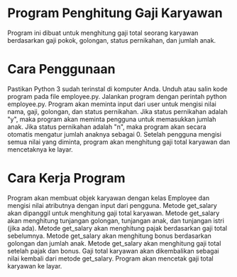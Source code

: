 # Program Penghitung Gaji Karyawan
Program ini dibuat untuk menghitung gaji total seorang karyawan berdasarkan gaji pokok, golongan, status pernikahan, dan jumlah anak.

# Cara Penggunaan
Pastikan Python 3 sudah terinstal di komputer Anda.
Unduh atau salin kode program pada file employee.py.
Jalankan program dengan perintah python employee.py.
Program akan meminta input dari user untuk mengisi nilai nama, gaji, golongan, dan status pernikahan. Jika status pernikahan adalah "y", maka program akan meminta pengguna untuk memasukkan jumlah anak. Jika status pernikahan adalah "n", maka program akan secara otomatis mengatur jumlah anaknya sebagai 0.
Setelah pengguna mengisi semua nilai yang diminta, program akan menghitung gaji total karyawan dan mencetaknya ke layar.
# Cara Kerja Program
Program akan membuat objek karyawan dengan kelas Employee dan mengisi nilai atributnya dengan input dari pengguna.
Metode get_salary akan dipanggil untuk menghitung gaji total karyawan.
Metode get_salary akan menghitung tunjangan golongan, tunjangan anak, dan tunjangan istri (jika ada).
Metode get_salary akan menghitung pajak berdasarkan gaji total sebelumnya.
Metode get_salary akan menghitung bonus berdasarkan golongan dan jumlah anak.
Metode get_salary akan menghitung gaji total setelah pajak dan bonus.
Gaji total karyawan akan dikembalikan sebagai nilai kembali dari metode get_salary.
Program akan mencetak gaji total karyawan ke layar.
